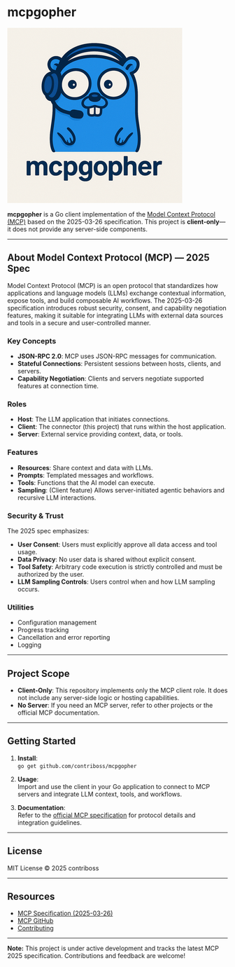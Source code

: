 # mcpgopher

![Gopher](assets/images/gopher.png)

**mcpgopher** is a Go client implementation of the [Model Context Protocol (MCP)](http://spec.modelcontextprotocol.io/) based on the 2025-03-26 specification. This project is **client-only**—it does not provide any server-side components.

---

## About Model Context Protocol (MCP) — 2025 Spec

Model Context Protocol (MCP) is an open protocol that standardizes how applications and language models (LLMs) exchange contextual information, expose tools, and build composable AI workflows. The 2025-03-26 specification introduces robust security, consent, and capability negotiation features, making it suitable for integrating LLMs with external data sources and tools in a secure and user-controlled manner.

### Key Concepts

- **JSON-RPC 2.0**: MCP uses JSON-RPC messages for communication.
- **Stateful Connections**: Persistent sessions between hosts, clients, and servers.
- **Capability Negotiation**: Clients and servers negotiate supported features at connection time.

### Roles

- **Host**: The LLM application that initiates connections.
- **Client**: The connector (this project) that runs within the host application.
- **Server**: External service providing context, data, or tools.

### Features

- **Resources**: Share context and data with LLMs.
- **Prompts**: Templated messages and workflows.
- **Tools**: Functions that the AI model can execute.
- **Sampling**: (Client feature) Allows server-initiated agentic behaviors and recursive LLM interactions.

### Security & Trust

The 2025 spec emphasizes:
- **User Consent**: Users must explicitly approve all data access and tool usage.
- **Data Privacy**: No user data is shared without explicit consent.
- **Tool Safety**: Arbitrary code execution is strictly controlled and must be authorized by the user.
- **LLM Sampling Controls**: Users control when and how LLM sampling occurs.

### Utilities

- Configuration management
- Progress tracking
- Cancellation and error reporting
- Logging

---

## Project Scope

- **Client-Only**: This repository implements only the MCP client role. It does not include any server-side logic or hosting capabilities.
- **No Server**: If you need an MCP server, refer to other projects or the official MCP documentation.

---

## Getting Started

1. **Install**:  
   `go get github.com/contriboss/mcpgopher`

2. **Usage**:  
   Import and use the client in your Go application to connect to MCP servers and integrate LLM context, tools, and workflows.

3. **Documentation**:  
   Refer to the [official MCP specification](http://spec.modelcontextprotocol.io/) for protocol details and integration guidelines.

---

## License

MIT License © 2025 contriboss

---

## Resources

- [MCP Specification (2025-03-26)](http://spec.modelcontextprotocol.io/)
- [MCP GitHub](https://github.com/modelcontextprotocol)
- [Contributing](http://spec.modelcontextprotocol.io/#contributing)

---

**Note:** This project is under active development and tracks the latest MCP 2025 specification. Contributions and feedback are welcome!